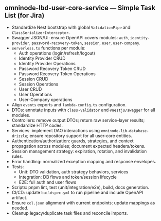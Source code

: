 ## omninode-lbd-user-core-service — Simple Task List (for Jira)

- Standardize Nest bootstrap with global `ValidationPipe` and `ClassSerializerInterceptor`.
- Swagger JSON/UI: ensure OpenAPI covers modules: `auth`, `identity-provider`, `password-recovery-token`, `session`, `user`, `user-company`.
- `serverless.ts` functions per module:
  - Auth operations (login/refresh/logout)
  - Identity Provider CRUD
  - Identity Provider Operations
  - Password Recovery Token CRUD
  - Password Recovery Token Operations
  - Session CRUD
  - Session Operations
  - User CRUD
  - User Operations
  - User-Company operations
- Align `events` exports and `lambda-config.ts` configuration.
- DTOs: annotate inputs with `class-validator` and `@nestjs/swagger` for all modules.
- Controllers: remove output DTOs; return raw service-layer results; standardize HTTP codes.
- Services: implement DAO interactions using `omninode-lib-database-drizzle`; ensure repository support for all user-core entities.
- Authentication/authorization: guards, strategies, and context propagation across modules; document expected headers/tokens.
- Session management strategy: expiration, rotation, and invalidation rules.
- Error handling: normalized exception mapping and response envelopes.
- Tests:
  - Unit: DTO validation, auth strategy behaviors, services
  - Integration: DB flows and token/session lifecycle
  - E2E: full auth and user flows
- Scripts: pnpm lint, test (unit/integration/e2e), build, docs generation.
- CI/CD: update `buildspec.yml` to run pipeline and include OpenAPI artifact.
- Ensure `col.json` alignment with current endpoints; update mappings as needed.
- Cleanup legacy/duplicate task files and reconcile imports.


